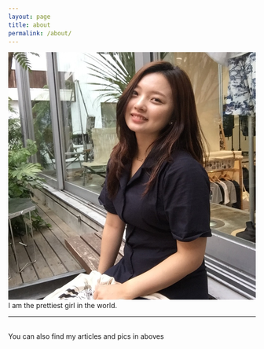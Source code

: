 ```yaml
---
layout: page
title: about
permalink: /about/
---
```


<img class="col one right" src="/img/profile.jpg">

<br/>
I am the prettiest girl in the world. 


<br/>
<hr/>
<br/>
<span class="contacticon center">
	<a href="mailto:hanyerin24@gmail.com"><i class="fa fa-envelope-square"></i></a>
	<!-- <a href="https://github.com" target="_blank"><i class="fa fa-github-square"></i></a> -->
	<!-- <a href="https://www.linkedin.com" target="_blank"><i class="fa fa-linkedin-square"></i></a> -->
	<a href="https://www.instagram.com/yerinhan/" target="_blank"><i class="fa fa-instagram"></i></a>
	<a href="https://www.facebook.com/yerin.han.7" target="_blank"><i class="fa fa-facebook"></i></a>
	<a href="http://yellinhan.wordpress.com/" target="_blank"><i class="fa fa-wordpress"></i></a>
	<!-- <a href="http://tumblr.com" target="_blank"><i class="fa fa-tumblr-square"></i></a> -->
	<!-- <a href="https://twitter.com" target="_blank"><i class="fa fa-twitter-square"></i></a> -->
</span>

<div class="col three caption">
	You can also find my articles and pics in aboves
</div>

